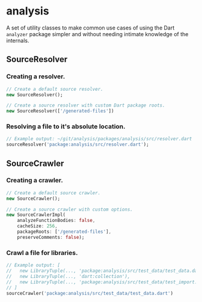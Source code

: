 analysis
===

A set of utility classes to make common use cases of using the Dart `analyzer`
package simpler and without needing intimate knowledge of the internals.

SourceResolver
---

### Creating a resolver.

```dart
// Create a default source resolver.
new SourceResolver();

// Create a source resolver with custom Dart package roots.
new SourceResolver(['/generated-files'])
```

### Resolving a file to it's absolute location.

```dart
// Example output: ~/git/analysis/packages/analysis/src/resolver.dart
sourceResolver('package:analysis/src/resolver.dart');
```

SourceCrawler
---

### Creating a crawler.

```dart
// Create a default source crawler.
new SourceCrawler();

// Create a source crawler with custom options.
new SourceCrawlerImpl(
    analyzeFunctionBodies: false,
    cacheSize: 256,
    packageRoots: ['/generated-files'],
    preserveComments: false);
```

### Crawl a file for libraries.

```dart
// Example output: [
//   new LibraryTuple(..., 'package:analysis/src/test_data/test_data.dart'),
//   new LibraryTuple(..., 'dart:collection'),
//   new LibraryTuple(..., 'package:analysis/src/test_data/test_import.dart')
// ]
sourceCrawler('package:analysis/src/test_data/test_data.dart')
```
